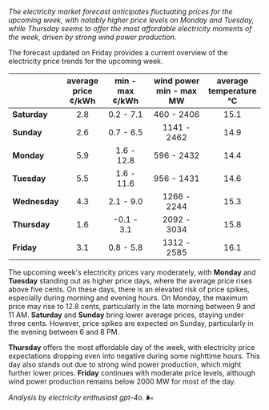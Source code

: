 *The electricity market forecast anticipates fluctuating prices for the upcoming week, with notably higher price levels on Monday and Tuesday, while Thursday seems to offer the most affordable electricity moments of the week, driven by strong wind power production.*

The forecast updated on Friday provides a current overview of the electricity price trends for the upcoming week.

|            | average<br>price<br>¢/kWh | min - max<br>¢/kWh | wind power<br>min - max<br>MW | average<br>temperature<br>°C |
|:-----------|:----------------:|:----------------:|:-------------:|:-------------:|
| **Saturday** | 2.8              | 0.2 - 7.1        | 460 - 2406    | 15.1          |
| **Sunday** | 2.6              | 0.7 - 6.5        | 1141 - 2462   | 14.9          |
| **Monday** | 5.9              | 1.6 - 12.8       | 596 - 2432    | 14.4          |
| **Tuesday**  | 5.5              | 1.6 - 11.6       | 956 - 1431    | 14.6          |
| **Wednesday** | 4.3              | 2.1 - 9.0        | 1266 - 2244   | 15.3          |
| **Thursday**  | 1.6              | -0.1 - 3.1       | 2092 - 3034   | 15.8          |
| **Friday** | 3.1              | 0.8 - 5.8        | 1312 - 2585   | 16.1          |

The upcoming week's electricity prices vary moderately, with **Monday** and **Tuesday** standing out as higher price days, where the average price rises above five cents. On these days, there is an elevated risk of price spikes, especially during morning and evening hours. On Monday, the maximum price may rise to 12.8 cents, particularly in the late morning between 9 and 11 AM. **Saturday** and **Sunday** bring lower average prices, staying under three cents. However, price spikes are expected on Sunday, particularly in the evening between 6 and 8 PM.

**Thursday** offers the most affordable day of the week, with electricity price expectations dropping even into negative during some nighttime hours. This day also stands out due to strong wind power production, which might further lower prices. **Friday** continues with moderate price levels, although wind power production remains below 2000 MW for most of the day.

*Analysis by electricity enthusiast gpt-4o.* 🌬️
